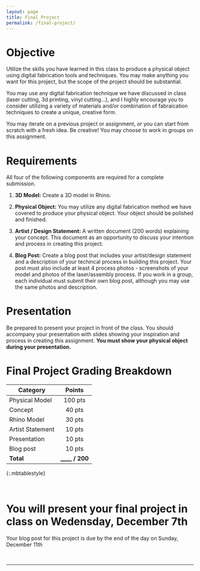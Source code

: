 ```yaml
---
layout: page
title: Final Project
permalink: /final-project/
---
```


# Objective
Utilize the skills you have learned in this class to produce a physical object using digital fabrication tools and techniques. You may make anything you want for this project, but the scope of the project should be substantial. 

You may use any digital fabrication technique we have discussed in class (laser cutting, 3d printing, vinyl cutting...), and I highly encourage you to consider utilizing a variety of materials and/or combination of fabraication techniques to create a unique, creative form.

You may iterate on a previous project or assignment, or you can start from scratch with a fresh idea. Be creative! You may choose to work in groups on this assignment. 

# Requirements
All four of the following components are required for a complete submission. 

1. **3D Model:** Create a 3D model in Rhino.

2. **Physical Object:** You may utilize any digital fabrication method we have covered to produce your physical object. Your object should be polished and finished. 

3. **Artist / Design Statement:** A written document (200 words) explaining your concept. This document as an opportunity to discuss your intention and process in creating this project.

4. **Blog Post:** Create a blog post that includes your artist/design statement and a description of your techincal process in building this project. Your post must also include at least 4 process photos - screenshots of your model and photos of the laser/assembly process. If you work in a group, each individual must submit their own blog post, although you may use the same photos and description.


# Presentation
Be prepared to present your project in front of the class. You should accompany your presentation with slides showing your inspiration and process in creating this assignment.  **You must show your physical object during your presentation.** 

# Final Project Grading Breakdown

| Category 	 			| Points    |
| --------------------- | :-------: |
| Physical Model		| 100 pts	|
| Concept 	   			| 40 pts 	|
| Rhino Model 			| 30 pts 	|
| Artist Statement 		| 10 pts 	|
| Presentation 			| 10 pts 	|
| Blog post				| 10 pts 	|
| **Total** 	 		| **____ / 200**|
{:.mbtablestyle}

<br>

# **You will present your final project in class on Wedensday, December 7th**

Your blog post for this project is due by the end of the day on Sunday, December 11th


<br>
<hr>
<br>
